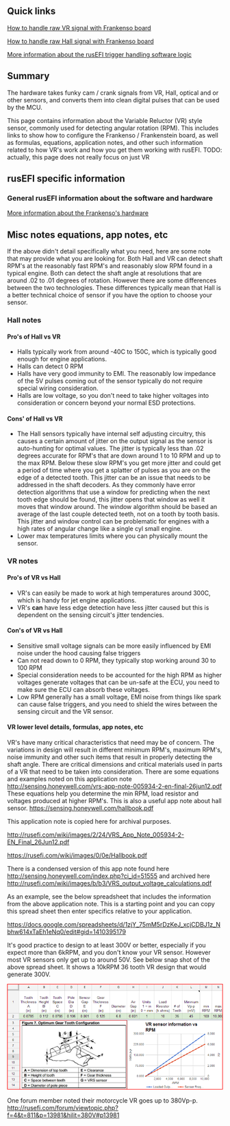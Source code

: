 ## Quick links

[How to handle raw VR signal with Frankenso board](Frankenso-VR-Input)

[How to handle raw Hall signal with Frankenso board](Frankenso-Hall-Input)

[More information about the rusEFI trigger handling software logic](Trigger)

## Summary
The hardware takes funky cam / crank signals from VR, Hall, optical and or other sensors, and converts them into clean digital pulses that can be used by the MCU.

This page contains information about the Variable Reluctor (VR) style sensor, commonly used for detecting angular rotation (RPM). This includes links to show how to configure the Frankenso / Frankenstein board, as well as formulas, equations, application notes, and other such information related to how VR's work and how you get them working with rusEFI. TODO: actually, this page does not really focus on just VR

## rusEFI specific information
### General rusEFI information about the software and hardware
[More information about the Frankenso's hardware](Hardware-Frankenso)

## Misc notes equations, app notes, etc
If the above didn't detail specifically what you need, here are some note that may provide what you are looking for. Both Hall and VR can detect shaft RPM's at the reasonably fast RPM's and reasonably slow RPM found in a typical engine. Both can detect the shaft angle at resolutions that are around .02 to .01 degrees of rotation. However there are some differences between the two technologies. These differences typically mean that Hall is a better technical choice of sensor if you have the option to choose your sensor. 

### Hall notes
#### Pro's of Hall vs VR
* Halls typically work from around -40C to 150C, which is typically good enough for engine applications. 
* Halls can detect 0 RPM 
* Halls have very good immunity to EMI. The reasonably low impedance of the 5V pulses coming out of the sensor typically do not require special wiring consideration. 
* Halls are low voltage, so you don't need to take higher voltages into consideration or concern beyond your normal ESD protections. 

#### Cons' of Hall vs VR
* The Hall sensors typically have internal self adjusting circuitry, this causes a certain amount of jitter on the output signal as the sensor is auto-hunting for optimal values. The jitter is typically less than .02 degrees accurate for RPM's that are down around 1 to 10 RPM and up to the max RPM. Below these slow RPM's you get more jitter and could get a period of time where you get a splatter of pulses as you are on the edge of a detected tooth. This jitter can be an issue that needs to be addressed in the shaft decoders. As they commonly have error detection algorithms that use a window for predicting when the next tooth edge should be found, this jitter opens that window as well it moves that window around. The window algorithm should be based an average of the last couple detected teeth, not on a tooth by tooth basis. This jitter and window control can be problematic for engines with a high rates of angular change like a single cyl small engine.
* Lower max temperatures limits where you can physically mount the sensor. 

### VR notes
#### Pro's of VR vs Hall
* VR's can easily be made to work at high temperatures around 300C, which is handy for jet engine applications. 
* VR's **can** have less edge detection have less jitter caused but this is dependent on the sensing circuit's jitter tendencies. 

#### Con's of VR vs Hall
* Sensitive small voltage signals can be more easily influenced by EMI noise under the hood causing false triggers
* Can not read down to 0 RPM, they typically stop working around 30 to 100 RPM
* Special consideration needs to be accounted for the high RPM as higher voltages generate voltages that can be un-safe at the ECU, you need to make sure the ECU can absorb these voltages. 
* Low RPM generally has a small voltage, EMI noise from things like spark can cause false triggers, and you need to shield the wires between the sensing circuit and the VR sensor. 

#### VR lower level details, formulas, app notes, etc
VR's have many critical characteristics that need may be of concern. The variations in design will result in different minimum RPM's, maximum RPM's, noise immunity and other such items that result in properly detecting the shaft angle. There are critical dimensions and critical materials used in parts of a VR that need to be taken into consideration. There are some equations and examples noted on this application note http://sensing.honeywell.com/vrs-app-note-005934-2-en-final-26jun12.pdf These equations help you determine the min RPM, load resistor and voltages produced at higher RPM's. This is also a useful app note about hall sensor. https://sensing.honeywell.com/hallbook.pdf 

This application note is copied here for archival purposes. 

http://rusefi.com/wiki/images/2/24/VRS_App_Note_005934-2-EN_Final_26Jun12.pdf

https://rusefi.com/wiki/images/0/0e/Hallbook.pdf

There is a condensed version of this app note found here http://sensing.honeywell.com/index.php?ci_id=51555 and archived here http://rusefi.com/wiki/images/b/b3/VRS_output_voltage_calculations.pdf

As an example, see the below spreadsheet that includes the information from the above application note. This is a starting point and you can copy this spread sheet then enter specifics relative to your application.

https://docs.google.com/spreadsheets/d/1zjY_75mM5rDzKeJ_xcjCDBJ1z_Nbhw614xTaEh1eNq0/edit#gid=1410395179

It's good practice to design to at least 300V or better, especially if you expect more than 6kRPM, and you don't know your VR sensor. However most VR sensors only get up to around 50V. See below snap shot of the above spread sheet. It shows a 10kRPM 36 tooth VR design that would generate 300V. 

![VR Signal](Images/300V_VR_Signal.png)

One forum member noted their motorcycle VR goes up to 380Vp-p. http://rusefi.com/forum/viewtopic.php?f=4&t=811&p=13981&hilit=380V#p13981
